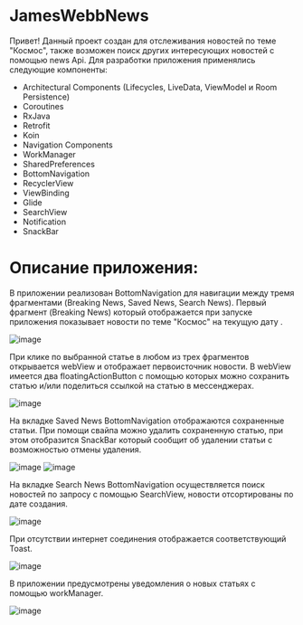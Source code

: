 # JamesWebbNews
Привет! Данный проект создан для отслеживания новостей по теме "Космос", также возможен поиск других интересующих новостей с помощью news Api. 
Для разработки приложения применялись следующие компоненты:
- Architectural Components (Lifecycles, LiveData, ViewModel и Room Persistence)
- Coroutines
- RxJava
- Retrofit
- Koin
- Navigation Components
- WorkManager
- SharedPreferences
- BottomNavigation
- RecyclerView
- ViewBinding
- Glide
- SearchView
- Notification
- SnackBar

# Описание приложения:
В приложении реализован BottomNavigation для навигации между тремя фрагментами (Breaking News, Saved News, Search News).
Первый фрагмент (Breaking News) который отображается при запуске приложения показывает новости по теме "Космос" на текущую дату .

![image](https://user-images.githubusercontent.com/42176005/188330005-99713800-e100-4523-97c9-2b2f7d85cf82.png)

При клике по выбранной статье в любом из трех фрагментов открывается webView и отображает первоисточник новости. В webView имеется два floatingActionButton
с помощью которых можно сохранить статью и/или поделиться ссылкой на статью в мессенджерах.

![image](https://user-images.githubusercontent.com/42176005/188331174-331c6c21-d815-4e70-8a36-6da5374915fd.png)

На вкладке Saved News BottomNavigation отображаются сохраненные статьи. При помощи свайпа можно удалить сохраненную статью, 
при этом отобразится SnackBar который сообщит об удалении статьи с возможностью отмены удаления.

![image](https://user-images.githubusercontent.com/42176005/188331481-cc8e2fb1-51da-4ccc-ab4f-e65ffd09b675.png)
![image](https://user-images.githubusercontent.com/42176005/188331497-35546e7d-06c5-4b30-a652-085e8be93615.png)

На вкладке Search News BottomNavigation осуществляется поиск новостей по запросу с помощью SearchView, новости отсортированы по дате создания.

![image](https://user-images.githubusercontent.com/42176005/188331598-9cdb3d10-2815-469d-af2a-09c79e6b0c08.png)

При отсутствии интернет соединения отображается соответствующий Toast.

![image](https://user-images.githubusercontent.com/42176005/188331644-b8b7aae5-06f0-44b2-80e3-422e06b84131.png)

В приложении предусмотрены уведомления о новых статьях с помощью workManager.

![image](https://user-images.githubusercontent.com/42176005/188331723-95df1b02-88da-4549-abe4-cb06620caab1.png)






